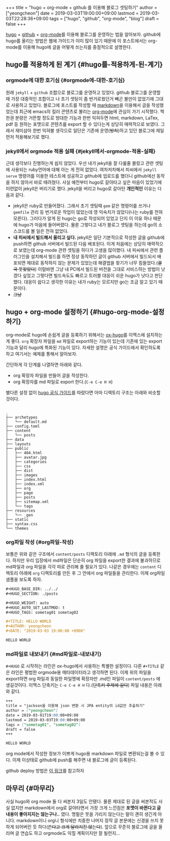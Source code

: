 +++
title = "hugo + org-mode + github 를 이용해 블로그 셋팅하기"
author = ["yeongcheon"]
date = 2019-03-03T19:00:00+09:00
lastmod = 2019-03-03T22:28:36+09:00
tags = ["hugo", "github", "org-mode", "blog"]
draft = false
+++

[hugo](https://gohugo.io/) + [github](https://github.com) + [org-mode](https://orgmode.org/)를 이용해 블로그를 운영하는 법을 알아보자. github에 hugo를 올리는 방법은 웹에 가이드가 이미 많이 있기 때문에 이 포스트에서는 org-mode를 이용해 hugo에 글을 어떻게 쓰는지를 중점적으로 설명한다.


## hugo를 적용하게 된 계기 {#hugo를-적용하게-된-계기}


### orgmode에 대한 호기심 {#orgmode에-대한-호기심}

원래 `jekyll` + `github` 조합으로 블로그를 운영하고 있었다. github 블로그를 운영할 때 가장 대중적인 조합이고 나 초기 셋팅이 좀 번거로웠던거 빼곤 불만이 없었기에 그대로 사용하고 있었다.
블로그에 포스트를 작성할 때 [markdown](https://ko.wikipedia.org/wiki/%25EB%25A7%2588%25ED%2581%25AC%25EB%258B%25A4%25EC%259A%25B4)을 이용해서 글을 작성했었는데 최근에 emacs의 킬러 콘텐츠로 불리는 [org-mode](https://orgmode.org/)에 관심이 가기 시작했다.
책 한권 분량은 거뜬할 정도로 방대한 기능과 한번 익혀두면 html, markdown, LaTex, pdf 등 원하는 포맷으로 콘텐츠를 export 할 수 있다는게 상당히 매력적으로 보였다.
그래서 재미삼아 한번 익혀볼 생각으로 일단은 기존에 운영(~~방치~~)하고 있던 블로그에 제일 먼저 적용해보기로 했다.


### jekyll에서 orgmode 적용 실패 {#jekyll에서-orgmode-적용-실패}

근데 생각보다 진행하는게 쉽지 않았다. 우선 내가 jekyll을 잘 다룰줄 몰랐고 관련 셋팅에 사용되는 ruby언어에 대해 아는 게 전혀 없었다.
여차저차해서 피씨에서 `jekyll serve` 명령어를 이용한 테스트에 성공하고 github에 업로드를 했더니 github에선 동작을 하지 않아서 바로 때려쳤다.
사실 예전부터 hugo로 갈아타고 싶은 마음이 있었기에 미련없이 jekyll은 버리기로 했다. jekyll을 버리고 hugo로 갈아탄 **개인적인** 이유는 다음과 같다.

-   jekyll은 ruby로 만들어졌다. 그래서 초기 셋팅때 `gem` 같은 명령어를 쓰거나 `gemfile` 관리 등 번거로운 작업이 많았는데 영 익숙치가 않았다(나는 ruby를 전혀 모른다).
    그러다가 알게 된 hugo는 go로 작성되어 있었고 단지 이 이유 하나 때문에 hugo가 마음에 들어버렸다. 물론 그렇다고 내가 블로그 셋팅을 하는데 go의 소스코드를 볼 일은 전혀 없었다.
-   **내 피씨에서 빌드해서 올리고 싶다.**
    jekyll은 일단 기본적으로 작성한 글을 github에 push하면 github 서버에서 빌드된 다음 배포된다. 이게 처음에는 상당히 매력적으로 보였는데 org-mode 관련 셋팅을 하다가 고생을 많이했다.
    내 피씨에서 관련 플러그인을 설치해서 빌드를 하면 정상 동작하던 글이 github 서버에서 빌드되서 배포되면 제대로 동작하지 않는 문제가 있었는데 해결법을 찾기가 너무 힘들었다.(~~결국 못찾았다~~)
    이럴바엔 그냥 내 PC에서 빌드된 버전을 그대로 서비스하는 방법이 낫겠다 싶었고 그렇다면 빌드속도도 빠르고 트러블 대응이 쉬운 hugo가 낫다고 판단했다. 대응이 쉽다고 생각한 이유는 내가 ruby는 모르지만 go는 조금 알고 있기 때문이다.
-   ~~그냥~~


## hugo + org-mode 설정하기 {#hugo-org-mode-설정하기}

org-mode로 hugo에 손쉽게 글을 등록하기 위해서는 [ox-hugo](https://github.com/kaushalmodi/ox-hugo)를 이맥스에 설치하는게 좋다. `org` 확장자 파일을 `md` 파일로 export하는 기능이 있는데 기존에 있는 export 기능과 달리 hugo에 특화된 기능이 있다.
자세한 설명은 공식 가이드에서 확인하도록 하고 여기서는 예제를 통해서 알아보자.

간단하게 각 단계를 나열하면 아래와 같다.

-   org 확장자 파일을 만들어 글을 작성한다.
-   org 확장자를 md 파일로 export 한다.(`C-e C-e H H`)

별다른 설정 없이 [hugo 공식 가이드](https://gohugo.io/getting-started/quick-start/)를 따랐다면 아마 디렉토리 구조는 아래와 비슷할 것이다.

```text

.
├── archetypes
│   └── default.md
├── config.toml
├── content
│   └── posts
├── data
├── layouts
├── public
│   ├── 404.html
│   ├── avatar.jpg
│   ├── categories
│   ├── css
│   ├── dist
│   ├── images
│   ├── index.html
│   ├── index.xml
│   ├── org
│   ├── page
│   ├── posts
│   ├── sitemap.xml
│   └── tags
├── resources
│   └── _gen
├── static
├── syntax.css
└── themes

```


### org파일 작성 {#org파일-작성}

보통은 위와 같은 구조에서 `content/posts` 디렉토리 아래에 `.md` 형식의 글을 등록한다.
하지만 우리 입장에서 md파일은 단순히 org 파일을 export한 결과에 불과하므로 md파일과 org 파일을 각각 따로 관리해 줄 필요가 있다.
나같은 경우에는 `content` 디렉토리 아래에 `org` 디렉토리를 만든 후 그 안에서 org 파일들을 관리한다. 이제 org파일 샘플을 보도록 하자.

```org
#+HUGO_BASE_DIR: ../../
#+HUGO_SECTION: ./posts

#+HUGO_WEIGHT: auto
#+HUGO_AUTO_SET_LASTMOD: t
#+HUGO_TAGS: sometag01 sometag02

#+TITLE: HELLO WORLD
#+AUTHOR: yeongcheon
#+DATE: "2019-03-03 19:00:00 +0900"

HELLO WORLD
```


### md파일로 내보내기 {#md파일로-내보내기}

`#+HUGO` 로 시작하는 라인은 ox-hugo에서 사용하는 특별한 설정이다. 다른 `#+TITLE` 같은 라인은 평범한 orgmode용 메타데이터라고 생각하면 된다.
이제 위의 파일을 export하면 org 파일과 동일한 파일명에 확장자만 .md인 파일이 `content/posts` 에 생길것이다.
이맥스 단축키는 `C-e C-e H H` 다.(~~단축키 주제에 길다~~)
파일 내용은 아래와 같다.

```markdown
+++
title = "jackson을 이용해 json 변환 시 JPA entity의 id값만 추출하기"
author = ["yeongcheon"]
date = 2019-03-01T19:00:00+09:00
lastmod = 2019-03-03T19:00:00+09:00
tags = ["sometag01", "sometag02"]
draft = false
+++

HELLO WORLD
```

org mode에서 작성한 정보가 이쁘게 hugo용 markdown 파일로 변환되는걸 볼 수 있다.
이제 이상태로 github에 push를 해주면 내 블로그에 글이 등록된다.

github deploy 방법은 [이 링크](https://gohugo.io/hosting-and-deployment/hosting-on-github/)를 참고하자


## 마무리 {#마무리}

사실 hugo와 org mode 둘 다 써본지 3일도 안됐다. 물론 제대로 된 글을 써본적도 사실 없지만 markdown에서 org로 갈아타면서 가장 크게 느낀점은 **포맷이 바뀐다고 글 내용이 좋아지지는 않는구나..** 였다.
명필은 붓을 가리지 않는다는 말이 괜히 생긴게 아니다. markdown이니 org니 형식에만 치중한 나머지 정작 글 본문에는 신경을 쓰지 못하게 되어버린 듯 하다(~~쓴다고 크게 달라지진 않는다~~).
앞으로 꾸준히 블로그에 글을 올리며 글 연습도 하고 orgmode도 익힐 계획이지만 잘 될런지...
